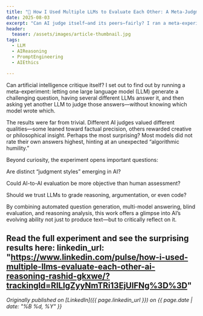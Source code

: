 ```yaml
---
title: "🧠 How I Used Multiple LLMs to Evaluate Each Other: A Meta-Judgment Experiment in AI Reasoning"
date: 2025-08-03
excerpt: "Can AI judge itself—and its peers—fairly? I ran a meta-experiment where one AI wrote a challenging question, multiple AIs answered it, and another AI ranked the responses. The results revealed surprising judgment styles, unexpected fairness, and even a hint of algorithmic humility. This simple setup raises big questions about whether LLMs could become reliable evaluators—not just generators—of complex work."
header:
  teaser: /assets/images/article-thumbnail.jpg
tags:
  - LLM
  - AIReasoning
  - PromptEngineering
  - AIEthics

---
```

Can artificial intelligence critique itself? I set out to find out by running a meta-experiment: letting one large language model (LLM) generate a challenging question, having several different LLMs answer it, and then asking yet another LLM to judge those answers—without knowing which model wrote which.

The results were far from trivial. Different AI judges valued different qualities—some leaned toward factual precision, others rewarded creative or philosophical insight. Perhaps the most surprising? Most models did not rate their own answers highest, hinting at an unexpected “algorithmic humility.”

Beyond curiosity, the experiment opens important questions:

  Are distinct “judgment styles” emerging in AI?

  Could AI-to-AI evaluation be more objective than human assessment?

  Should we trust LLMs to grade reasoning, argumentation, or even code?

By combining automated question generation, multi-model answering, blind evaluation, and reasoning analysis, this work offers a glimpse into AI’s evolving ability not just to produce text—but to critically reflect on it.

Read the full experiment and see the surprising results here: 
linkedin_url: "https://www.linkedin.com/pulse/how-i-used-multiple-llms-evaluate-each-other-ai-reasoning-rashid-gkxwe/?trackingId=RILIgZyyNmTRi13EjUlFNg%3D%3D"
---
*Originally published on [LinkedIn]({{ page.linkedin_url }}) on {{ page.date | date: "%B %d, %Y" }}*
